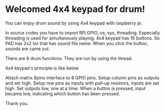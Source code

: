 ﻿Welcomed 4x4 keypad for drum!
===================

You can enjoy drum sound by using 4x4 keypad with raspberry pi.

In source codes you have to import RPi.GPIO, os, sys, threading. Especially threading is used for simultanously playing. 4x4 keypad has 16 buttons. So PAD has 2x2 list that has sound file name. When you click the button, sounds are came out.

There are 6 drum functions. They are run by using the thread.

4x4 keypad's principle is like below

Attach matrix 8pins interface to 8 GPIO pins.
Setup column pins as outputs and set high.
Setup row pins as inputs with pull-up resistors, inputs are set high.
Set outputs low, one at a time.
When a button is pressed, input became low, indicating which button has been pressed.

Thank you.